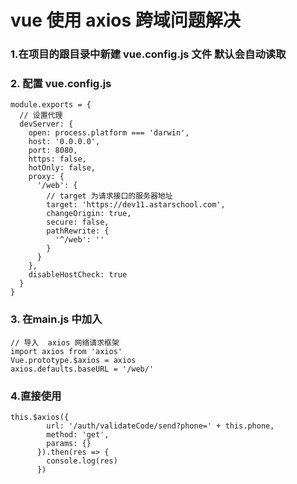 # vue 使用 axios 跨域问题解决
 ### 1.在项目的跟目录中新建  vue.config.js 文件  默认会自动读取
### 2. 配置 vue.config.js
```
module.exports = {
  // 设置代理
  devServer: {
    open: process.platform === 'darwin',
    host: '0.0.0.0',
    port: 8080,
    https: false,
    hotOnly: false,
    proxy: {
      '/web': {
        // target 为请求接口的服务器地址
        target: 'https://dev11.astarschool.com',
        changeOrigin: true,
        secure: false,
        pathRewrite: {
          '^/web': ''
        }
      }
    },
    disableHostCheck: true
  }
}
```

### 3. 在main.js 中加入
```
// 导入  axios 网络请求框架
import axios from 'axios'
Vue.prototype.$axios = axios
axios.defaults.baseURL = '/web/'
```
### 4.直接使用
```
this.$axios({
        url: '/auth/validateCode/send?phone=' + this.phone,
        method: 'get',
        params: {}
      }).then(res => {
        console.log(res)
      })
```